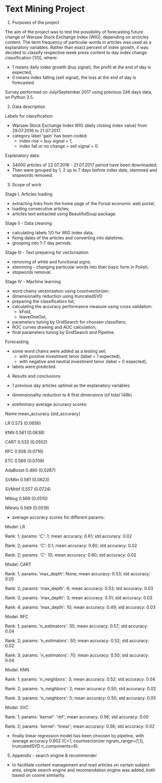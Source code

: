 # Text Mining Project

1. Purposes of the project

The aim of the project was to test the possibility of forecasting future change of Warsaw Stock Exchange Index (WIG), depending on arcticles content. The term frequency of particular words in articles was used as a explanatory variables.
Rather than exact percent of index growth, it was decided to classify respective week press content to day index change classification [1/0], where:
- 1 means daily index growth (buy signal), the profit at the end of day is expected,
- 0 means index falling (sell signal), the loss at the end of day is forecasted.

Survey performed on July/September 2017 using previous 246 days data, on Python 3.5.

2. Data description

Labels for classification:
- Warsaw Stock Exchange Index WIG (daily closing index value) from 29.07.2016 to 21.07.2017. 
- category label 'gain' has been coded:
	- index rise = buy signal = 1,
	- index fall or no change = sell signal = 0.

Explanatory data:
- 34000 articles of 22.07.2016 - 21.07.2017 period have been downloaded;
- Then were grouped by 1, 2 up to 7 days before index date, stemmed and stopwords removed. 

3. Scope of work

Stage I. Articles loading 
- extracting links from the home page of the Forsal economic web portal;
- loading consecutive articles;
- articles text extracted using BeautifulSoup package.

Stage II - Data cleaning
- calculating labels 1/0 for WIG index data;
- fixing dates of the articles and converting into datetime;
- grouping into 1-7 day periods.

Stage III - Text preparing for vectorisation
- removing of white and functional signs;
- stemming - changing particular words into their basic form in Polish;
- stopwords removal.

Stage IV - Machine learning
- word chains vectorisation using countvectorizer;
- dimensionality reduction using truncatedSVD
- preparing the classificators list;
- calculating the accuracy performance measure using cross validation:
	- kFold,
	- leaveOneOut,
- parameters tuning by GridSearch for choosen classifiers;
- ROC curves drawing and AUC calculation;
- final parameters tuning by GridSearch and Pipeline.

Forecasting
- some word chains were added as a testing set:
	- with positive investment tenor (label = 1 expected),
	- with negative and neutral investment tenor (label = 0 expected),
- labels were predicted.

4. Results and conclusions
- 1 previous day articles optimal as the explanatory variables
- dimensionality reduction to 6 first dimensions (of total 148k)

- preliminary average accuracy scores:

Name  mean_accuracy  (std_accuracy)

LR       0.573  		(0.0656)

KNN      0.561  		(0.0638)

CART     0.533  		(0.0502)

RFC      0.508  		(0.0716)

ETC      0.569  		(0.0709)

AdaBoost 0.480 			(0.0287)

SVMlin   0.561  		(0.0623)

SVMrbf   0.557  		(0.0724)

NNlog    0.569  		(0.0510)

NNrelu   0.569  		(0.0519)

- average accuracy scores for different params:

Model:  LR

Rank: 1; params: 'C': 1; mean accuracy: 0.61; std accuracy: 0.02

Rank: 2; params: 'C': 0.1; mean accuracy: 0.60; std accuracy: 0.02

Rank: 2; params: 'C': 10; mean accuracy: 0.60; std accuracy: 0.02

Model:  CART

Rank: 1; params: 'max_depth': None; mean accuracy: 0.53; std accuracy: 0.05

Rank: 2; params: 'max_depth': 6; mean accuracy: 0.53; std accuracy: 0.03

Rank: 3; params: 'max_depth': 3; mean accuracy: 0.51; std accuracy: 0.03

Rank: 4; params: 'max_depth': 10; mean accuracy: 0.49; std accuracy: 0.03

Model:  RFC

Rank: 1; params: 'n_estimators': 30; mean accuracy: 0.57; std accuracy: 0.04

Rank: 2; params: 'n_estimators': 50; mean accuracy: 0.52; std accuracy: 0.02

Rank: 3; params: 'n_estimators': 70; mean accuracy: 0.50; std accuracy: 0.04

Model:  KNN

Rank: 1; params: 'n_neighbors': 3; mean accuracy: 0.52; std accuracy: 0.04

Rank: 2; params: 'n_neighbors': 2; mean accuracy: 0.50; std accuracy: 0.02

Rank: 3; params: 'n_neighbors': 5; mean accuracy: 0.50; std accuracy: 0.05

Model:  SVC

Rank: 1; params: 'kernel': 'rbf'; mean accuracy: 0.56; std accuracy: 0.00

Rank: 2; params: 'kernel': 'linear'; mean accuracy: 0.56; std accuracy: 0.02

- finally linear regression model has been choosen by pipeline, with average accuracy 0.602 (C=1, countvectorizer ngram_range=(1,1), truncatedSVD n_components=6).

5. Appendix - search engine & recommender
- to facilitate content management and read articles on certain subject area, simple search engine and recomendation engine was added, both based on cosine similarity.
